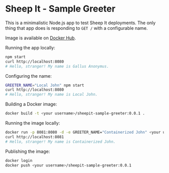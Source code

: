 # Sheep It - Sample Greeter

This is a minimalistic Node.js app to test Sheep It deployments. The only thing that app does is responding to `GET /` with a configurable name.

Image is available on [Docker Hub](https://hub.docker.com/r/sheepit/sheepit-sample-greeter).

Running the app locally:

``` bash
npm start
curl http://localhost:8080
# Hello, stranger! My name is Gallus Anonymus.
```

Configuring the name:

``` bash
GREETER_NAME="Local John" npm start
curl http://localhost:8080
# Hello, stranger! My name is Local John.
```

Building a Docker image:

``` bash
docker build -t <your username>/sheepit-sample-greeter:0.0.1 .
```

Running the image locally:

``` bash
docker run -p 8081:8080 -d -e GREETER_NAME="Containerized John" <your username>/sheepit-sample-greeter:0.0.1
curl http://localhost:8081
# Hello, stranger! My name is Containerized John.
```

Publishing the image:

``` bash
docker login
docker push <your username>/sheepit-sample-greeter:0.0.1
```